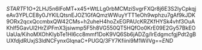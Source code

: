 $START$F1O+2LHJ5n6lFoMT+x45+WtLLg0rbMCMziSvgrFXQr8j6E3S2lyCpkqjeAv3YPLCE8y0JYKlLQtsnEJOZ1GfAQmzWWuyYTT1eOh9wphzu7gAf9kJDK9ORx2qcxQccmbxQW42CMs+h2uheH4hoZxEGPAUcKRZKfHYSk4vhf3OuAKhlf5GavUl2HrZiPFmX3jsiwmp5F5h8VG550QT5HQfOo0KrE09E2Gy57BkEOUaUa/KihoMXOhKIybTe1Hl6cc8mmf1DoK9VQ6Sb6jADZg/IrEdgmcfgjPdt2gBUXfdjdRUxjS3ldNCFynxGlqnaC+PUGQ/3FY7Kfiini9M1WiIVg==$END$